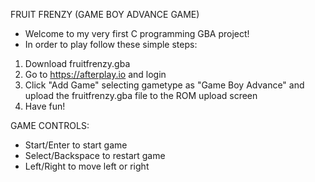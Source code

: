 FRUIT FRENZY (GAME BOY ADVANCE GAME)
- Welcome to my very first C programming GBA project!
- In order to play follow these simple steps:
1. Download fruitfrenzy.gba
2. Go to https://afterplay.io and login
3. Click "Add Game" selecting gametype as "Game Boy Advance" and upload the fruitfrenzy.gba file to the ROM upload screen
4. Have fun!

GAME CONTROLS:
- Start/Enter to start game
- Select/Backspace to restart game
- Left/Right to move left or right
